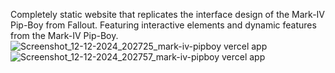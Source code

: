 Completely static website that replicates the interface design of the Mark-IV Pip-Boy from Fallout.
Featuring interactive elements and dynamic features from the Mark-IV Pip-Boy.
![Screenshot_12-12-2024_202725_mark-iv-pipboy vercel app](https://github.com/user-attachments/assets/0abd57ad-561d-4128-956a-d20669f7f55d)
![Screenshot_12-12-2024_202757_mark-iv-pipboy vercel app](https://github.com/user-attachments/assets/56267beb-b098-43e3-bac5-4d799fb1c3cd)



